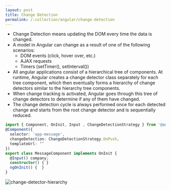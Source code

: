 ```yaml
---
layout: post
title: Change Detection
permalink: /:collection/angular/change-detection
---
```


* Change Detection means updating the DOM every time the data is changed.
* A model in Angular can change as a result of one of the following scenarios:
  -	DOM events (click, hover over, etc.)
  -	AJAX requests
  -	Timers (setTimer(), setInterval())
*	All angular applications consist of a hierarchical tree of components. At runtime, Angular creates a change detector class separately for each tree component, which then eventually forms a hierarchy of change detectors similar to the hierarchy tree components.
*	When change tracking is activated, Angular goes through this tree of change detectors to determine if any of them have changed.
*	The change detection cycle is always performed once for each detected change and starts from the root change detector and is sequentially reduced. 

```ts
import { Component, OnInit, Input , ChangeDetectionStrategy } from '@angular/core';
@Component({
  selector: 'app-message',
  changeDetection: ChangeDetectionStrategy.OnPush,
  templateUrl: ‘’
})
export class MessageComponent implements OnInit {
  @Input() company;
  constructor() { }
  ngOnInit() {  }
}
```

![change-detector-hierarchy]({{site.cdn}}/angular/change-detector-hierarchy.png)
